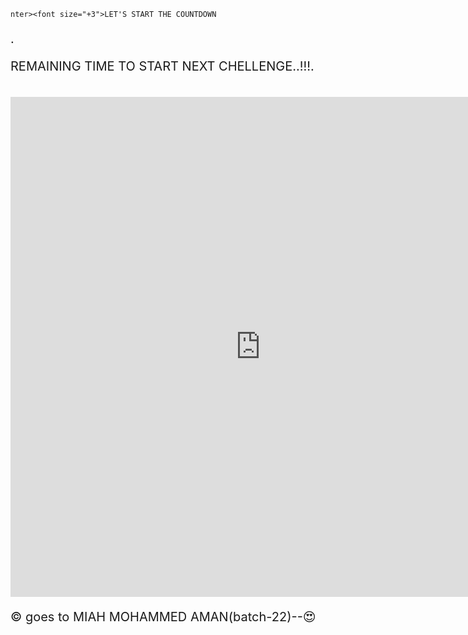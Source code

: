 	nter><font size="+3">LET'S START THE COUNTDOWN 
.</font></center>



REMAINING TIME TO START NEXT CHELLENGE..!!!.
    

<html> 
<head> 
<style> 
p { 
  text-align: center; 
  font-size: 20px; 
  font-colour:yellow
} 
</style> 
</head> 
<body> 
<p id="demo"></p> 
<script> 
var deadline = new Date("Feb 7, 2021 11:00:00").getTime(); 
var x = setInterval(function() { 
var now = new Date().getTime(); 
var t = deadline - now; 
var days = Math.floor(t / (1000 * 60 * 60 * 24)); 
var hours = Math.floor((t%(1000 * 60 * 60 * 24))/(1000 * 60 * 60)); 
var minutes = Math.floor((t % (1000 * 60 * 60)) / (1000 * 60)); 
var seconds = Math.floor((t % (1000 * 60)) / 1000); 
document.getElementById("demo").innerHTML = days + "d "  
+ hours + "h " + minutes + "m " + seconds + "s "; 
    if (t < 0) { 
        clearInterval(x); 
        document.getElementById("demo").innerHTML = "EXPIRED"; 
    } 
}, 1000); 
</script> 
  
</body> 
</html> 



<iframe src="https://docs.google.com/forms/d/e/1FAIpQLSeMH1WHUQAsDr8rVdTZ3kAuKmIdD2Tlcguq6x_pcYWkjuUsyQ/viewform?embedded=true" width="800" height="800" frameborder="0" marginheight="0" marginwidth="0">Loading…</iframe>




© goes to MIAH MOHAMMED AMAN(batch-22)--😍


 




 











  







